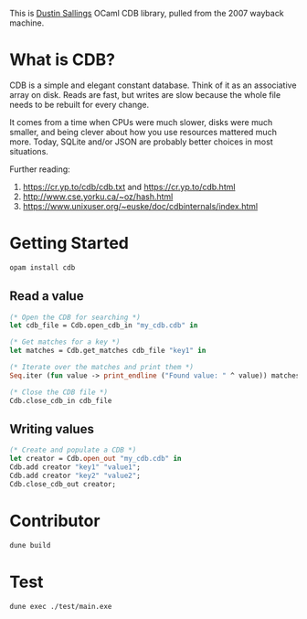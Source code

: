 This is [Dustin Sallings](https://github.com/dustin) OCaml CDB library, pulled from the 2007 
wayback machine.

# What is CDB?

CDB is a simple and elegant constant database. Think of it as an associative array on disk.
Reads are fast, but writes are slow because the whole file needs to be rebuilt for every change.

It comes from a time when CPUs were much slower, disks were much smaller, and being clever 
about how you use resources mattered much more. Today, SQLite and/or JSON are probably better 
choices in most situations.

Further reading:

1. https://cr.yp.to/cdb/cdb.txt and https://cr.yp.to/cdb.html
2. http://www.cse.yorku.ca/~oz/hash.html
3. https://www.unixuser.org/~euske/doc/cdbinternals/index.html

# Getting Started

```bash
opam install cdb
```

## Read a value

```ocaml
(* Open the CDB for searching *)
let cdb_file = Cdb.open_cdb_in "my_cdb.cdb" in

(* Get matches for a key *)
let matches = Cdb.get_matches cdb_file "key1" in

(* Iterate over the matches and print them *)
Seq.iter (fun value -> print_endline ("Found value: " ^ value)) matches;

(* Close the CDB file *)
Cdb.close_cdb_in cdb_file
```

## Writing values

```ocaml
(* Create and populate a CDB *)
let creator = Cdb.open_out "my_cdb.cdb" in
Cdb.add creator "key1" "value1";
Cdb.add creator "key2" "value2";
Cdb.close_cdb_out creator;
```

# Contributor

```bash
dune build
```

# Test

```bash
dune exec ./test/main.exe
```
